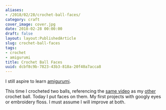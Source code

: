 ```yaml
---
aliases:
- /2018/02/28/crochet-ball-faces/
category: craft
cover_image: cover.jpg
date: 2018-02-28 00:00:00
draft: false
layout: layout:PublishedArticle
slug: crochet-ball-faces
tags:
- crochet
- amigurumi
title: Crochet Ball Faces
uuid: dcbf8c9b-7823-43b3-818a-20f40a7acca8
---
```


I still aspire to learn [amigurumi][].

[amigurumi]: https://en.wikipedia.org/wiki/Amigurumi
<!--more-->

This time I crocheted two balls, referencing the [same video][] as my [other][] crochet ball. Today I
put faces on them. My first projects with googly eyes or embroidery floss. I must assume I will
improve at both.

[same video]: https://youtu.be/mJ47MLlrLzw
[other]: /post/2015/03/amigurumi-ball-thing
